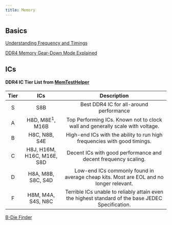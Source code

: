 ```yaml
---
title: Memory
---
```


## Basics

[Understanding Frequency and Timings](https://www.tomshardware.com/reviews/pc-memory-ram-frequency-timings,6328.html)

[DDR4 Memory Gear-Down Mode Explained](https://www.linkedin.com/pulse/what-ddr4-memory-gear-down-mode-barbara-aichinger)

## ICs

#### DDR4 IC Tier List from [MemTestHelper](github.com/integralfx/MemTestHelper/blob/oc-guide/DDR4%20OC%20Guide.md)
| Tier | ICs | Description |
| :-:  | :-: | :--:        |
| S | S8B | Best DDR4 IC for all-around performance |
| A | H8D, M8E<sup>1</sup>, M16B | Top Performing ICs. Known not to clock wall and generally scale with voltage. |
| B | H8C, N8B, S4E | High-end ICs with the ability to run high frequencies with good timings. |
| C | H8J, H16M, H16C, M16E, S8D | Decent ICs with good performance and decent frequency scaling. |
| D | H8A, M8B, S8C, S4D | Low-end ICs commonly found in average cheap kits. Most are EOL and no longer relevant. |
| F | H8M, M4A, S4S, N8C | Terrible ICs unable to reliably attain even the highest standard of the base JEDEC Specification. |

[B-Die Finder](https://benzhaomin.github.io/bdiefinder/)

